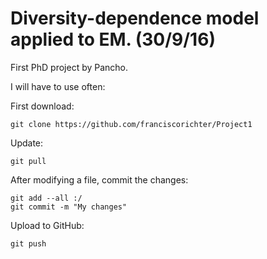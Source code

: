 # Diversity-dependence model applied to EM. (30/9/16)

First PhD project by Pancho.


I will have to use often:

First download:

```
git clone https://github.com/franciscorichter/Project1
```

Update:

```
git pull
```

After modifying a file, commit the changes:

```
git add --all :/
git commit -m "My changes"
```

Upload to GitHub:

```
git push
```
